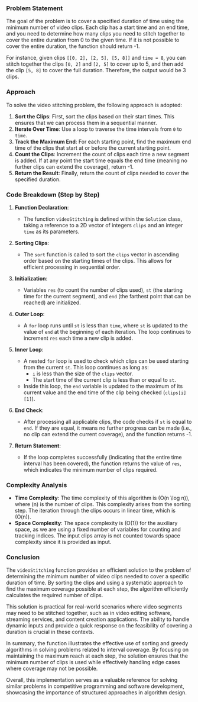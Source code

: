 
### Problem Statement
The goal of the problem is to cover a specified duration of time using the minimum number of video clips. Each clip has a start time and an end time, and you need to determine how many clips you need to stitch together to cover the entire duration from 0 to the given time. If it is not possible to cover the entire duration, the function should return -1.

For instance, given clips `[[0, 2], [2, 5], [5, 8]]` and `time = 8`, you can stitch together the clips `[0, 2]` and `[2, 5]` to cover up to 5, and then add the clip `[5, 8]` to cover the full duration. Therefore, the output would be 3 clips.

### Approach
To solve the video stitching problem, the following approach is adopted:
1. **Sort the Clips**: First, sort the clips based on their start times. This ensures that we can process them in a sequential manner.
2. **Iterate Over Time**: Use a loop to traverse the time intervals from `0` to `time`.
3. **Track the Maximum End**: For each starting point, find the maximum end time of the clips that start at or before the current starting point.
4. **Count the Clips**: Increment the count of clips each time a new segment is added. If at any point the start time equals the end time (meaning no further clips can extend the coverage), return -1.
5. **Return the Result**: Finally, return the count of clips needed to cover the specified duration.

### Code Breakdown (Step by Step)

1. **Function Declaration**:
   - The function `videoStitching` is defined within the `Solution` class, taking a reference to a 2D vector of integers `clips` and an integer `time` as its parameters.

2. **Sorting Clips**:
   - The `sort` function is called to sort the `clips` vector in ascending order based on the starting times of the clips. This allows for efficient processing in sequential order.

3. **Initialization**:
   - Variables `res` (to count the number of clips used), `st` (the starting time for the current segment), and `end` (the farthest point that can be reached) are initialized.

4. **Outer Loop**:
   - A `for` loop runs until `st` is less than `time`, where `st` is updated to the value of `end` at the beginning of each iteration. The loop continues to increment `res` each time a new clip is added.

5. **Inner Loop**:
   - A nested `for` loop is used to check which clips can be used starting from the current `st`. This loop continues as long as:
     - `i` is less than the size of the `clips` vector.
     - The start time of the current clip is less than or equal to `st`.
   - Inside this loop, the `end` variable is updated to the maximum of its current value and the end time of the clip being checked (`clips[i][1]`).

6. **End Check**:
   - After processing all applicable clips, the code checks if `st` is equal to `end`. If they are equal, it means no further progress can be made (i.e., no clip can extend the current coverage), and the function returns -1.

7. **Return Statement**:
   - If the loop completes successfully (indicating that the entire time interval has been covered), the function returns the value of `res`, which indicates the minimum number of clips required.

### Complexity Analysis
- **Time Complexity**: The time complexity of this algorithm is \(O(n \log n)\), where \(n\) is the number of clips. This complexity arises from the sorting step. The iteration through the clips occurs in linear time, which is \(O(n)\).
- **Space Complexity**: The space complexity is \(O(1)\) for the auxiliary space, as we are using a fixed number of variables for counting and tracking indices. The input clips array is not counted towards space complexity since it is provided as input.

### Conclusion
The `videoStitching` function provides an efficient solution to the problem of determining the minimum number of video clips needed to cover a specific duration of time. By sorting the clips and using a systematic approach to find the maximum coverage possible at each step, the algorithm efficiently calculates the required number of clips.

This solution is practical for real-world scenarios where video segments may need to be stitched together, such as in video editing software, streaming services, and content creation applications. The ability to handle dynamic inputs and provide a quick response on the feasibility of covering a duration is crucial in these contexts.

In summary, the function illustrates the effective use of sorting and greedy algorithms in solving problems related to interval coverage. By focusing on maintaining the maximum reach at each step, the solution ensures that the minimum number of clips is used while effectively handling edge cases where coverage may not be possible.

Overall, this implementation serves as a valuable reference for solving similar problems in competitive programming and software development, showcasing the importance of structured approaches in algorithm design.

